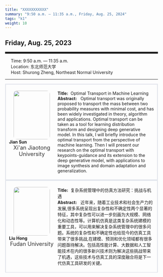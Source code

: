 ```yaml
---
title: "XXXXXXXXXXX"
summary: "9:50 a.m. — 11:35 a.m., Friday, Aug. 25, 2024"
tags: "k1"
weight: 10
---
```


Friday, Aug. 25, 2023
------


<hr style="border: 0; border-top: 5px solid;">

<!-- <div class="tip">
    <img class="icon" src="/static/images/mdy.jpg" />
    SessionKenote Speech: <span class="font-bold" style="font-size:120%">Optimal Transport in Machine Learning</span>
</div> -->

<div class="tip">
    <img class="icon" src="/static/images/mdy.jpg" />
    Time: 9:50 a.m. — 11:35 a.m.
</div>
<div class="tip">
    <img class="icon" src="/static/images/mdy.jpg" />
    Location: 东北师范大学
</div>


<div class="tip">
    <img class="icon" src="/static/images/mdy.jpg" />
    Host: Shurong Zheng, Northeast Normal University
</div>


________________________________________

<div class="row">
    <div class="left">
        <img src="/static/images/mdy.jpg" class="avatar" />
        <div class="font-small font-bold">
            Jian Sun
        </div>
        <div class="institute">
            Xi'an Jiaotong University
        </div>
    </div>
    <div class="right">
        <div class="font-small">
            <b>Title:</b>&nbsp;
            Optimal Transport in Machine Learning
        </div>
        <div class="content font-small">
            <b>Abstract:</b> &nbsp;
            Optimal transport was originally proposed to transport the mass between two probability measures with minimal cost, and has been widely investigated in theory, algorithm and applications. Optimal transport can be taken as a tool for learning distribution transform and designing deep generative model. In this talk, I will briefly introduce the optimal transport from the perspective of machine learning. Then I will present our research on the optimal transport with keypoints-guidance and its extension to the deep generative model, with applications to image synthesis and domain adaptation and generalization.
        </div>
    </div>
</div>


<div class="row">
    <div class="left">
        <img src="/images/mdy.jpg" class="avatar" />
        <div class="font-small font-bold">
            Liu Hong
        </div>
        <div class="institute">
            Fudan University
        </div>
    </div>
    <div class="right">
        <div class="font-small">
            <b>Title:</b>&nbsp;
            复杂系统管理中的仿真方法研究：挑战与机遇
        </div>
        <div class="content font-small">
            <b>Abstract:</b> &nbsp;
            近年来，随着工业技术和社会生产力的发展,很多系统呈现出复杂性和不确定性两个显著的特征，其中复杂性可以进一步刻画为大规模、网络化和动态性等。计算机仿真是这类复杂系统建模的重要工具，可以用来解决复杂系统管理中的很多问题。系统的复杂性和不确定性也给现今的仿真工具带来了很多挑战,在建模、预测和优化领域都有很多问题亟待解决。包括高性能计算、大数据和人工智能技术在内的很多新兴技术则为解决这些挑战带来了机遇，这些技术与仿真工具的深度融合将是下一代仿真工具研发的关键。
        </div>
    </div>
</div>


<style>

.tip{}

.icon {
    width: 15px;
}

.row {
    padding: 10px; 
    height: auto; 
    border-bottom-width: 2px; 
    border-style: solid; 
    border-color: #E4E7ED; 
    padding-bottom: 20px; 
    padding-top: 20px;
    display: flex; 
    text-align: justify;
}

.left {
    min-width: 150px !important;
    text-align: center;
}

.avatar {
    width: 120px;
    height: 160px;
    max-width: 100%;
    border-radius: 10px;
}

.right {
    margin-left: 10px; 
    max-width: 80%;
}


.font-small {
    /* font-size: 16px; */
    text-align: left;
}

.font-bold {
    font-weight: bold;
}

.institute {
    font-size: 18px;
    color: #333;
    margin-bottom: 10px;
}
</style>
